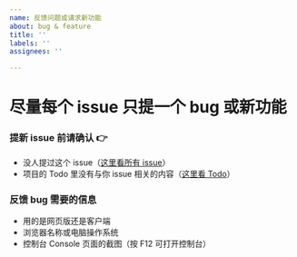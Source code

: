 ```yaml
---
name: 反馈问题或请求新功能
about: bug & feature
title: ''
labels: ''
assignees: ''

---
```


# 尽量每个 issue 只提一个 bug 或新功能

### 提新 issue 前请确认 👉

- 没人提过这个 issue（[这里看所有 issue](https://github.com/wjlfish/ChuMusic/issues)）
- 项目的 Todo 里没有与你 issue 相关的内容（[这里看 Todo](https://github.com/wjlfish/ChuMusic/projects/1)）

### 反馈 bug 需要的信息

- 用的是网页版还是客户端
- 浏览器名称或电脑操作系统
- 控制台 Console 页面的截图（按 F12 可打开控制台）
